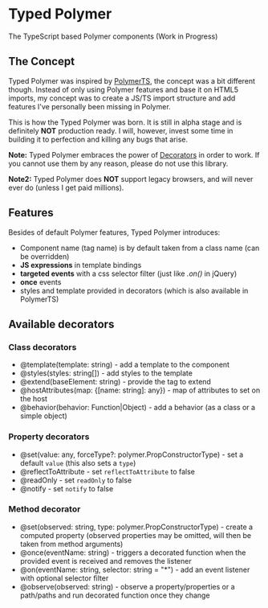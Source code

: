 # Typed Polymer
The TypeScript based Polymer components (Work in Progress)

## The Concept
Typed Polymer was inspired by [PolymerTS](https://github.com/nippur72/PolymerTS),
the concept was a bit different though. Instead of only using Polymer features and base it on HTML5 imports,
my concept was to create a JS/TS import structure and add features I've personally been missing in Polymer.

This is how the Typed Polymer was born. It is still in alpha stage and is definitely **NOT** production ready.
I will, however, invest some time in building it to perfection and killing any bugs that arise.

**Note:** Typed Polymer embraces the power of [Decorators](https://github.com/Microsoft/TypeScript-Handbook/blob/master/pages/Decorators.md)
in order to work. If you cannot use them by any reason, please do not use this library.

**Note2:** Typed Polymer does **NOT** support legacy browsers, and will never ever do (unless I get paid millions).

## Features
Besides of default Polymer features, Typed Polymer introduces:

* Component name (tag name) is by default taken from a class name (can be overridden)
* **JS expressions** in template bindings
* **targeted events** with a css selector filter (just like _.on()_ in jQuery)
* **once** events
* styles and template provided in decorators (which is also available in PolymerTS)

## Available decorators
### Class decorators
* @template(template: string) - add a template to the component
* @styles(styles: string[]) - add styles to the template
* @extend(baseElement: string) - provide the tag to extend
* @hostAttributes(map: {[name: string]: any}) - map of attributes to set on the host
* @behavior(behavior: Function|Object) - add a behavior (as a class or a simple object)

### Property decorators
* @set(value: any, forceType?: polymer.PropConstructorType) - set a default `value` (this also sets a `type`)
* @reflectToAttribute - set `reflectToAttribute` to false
* @readOnly - set `readOnly` to false
* @notify - set `notify` to false

### Method decorator
* @set(observed: string, type: polymer.PropConstructorType) - create a computed property (observed properties may be omitted, will then be taken from method arguments)
* @once(eventName: string) - triggers a decorated function when the provided event is received and removes the listener
* @on(eventName: string, selector: string = "*") - add an event listener with optional selector filter
* @observe(observed: string) - observe a property/properties or a path/paths and run decorated function once they change
